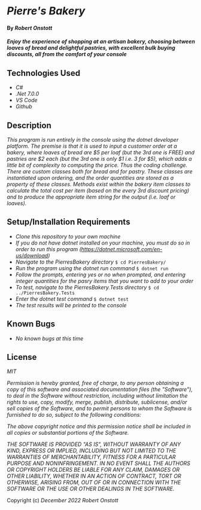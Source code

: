 # _Pierre's Bakery_

#### By _**Robert Onstott**_

#### _Enjoy the experience of shopping at an artisan bakery, choosing between loaves of bread and delightful pastries, with excellent bulk buying discounts, all from the comfort of your console_

## Technologies Used

* _C#_
* _.Net 7.0.0_
* _VS Code_
* _Github_

## Description

_This program is run entirely in the console using the dotnet developer platform. The premise is that it is used to input a customer order at a bakery, where loaves of bread are $5 per loaf (but the 3rd one is FREE) and pastries are $2 each (but the 3rd one is only $1 i.e. 3 for $5), which adds a little bit of complexity to computing the price. Thus the coding challenge. There are custom classes both for bread and for pastry. These classes are instantiated upon ordering, and the order quantities are stored as a property of these classes. Methods exist within the bakery item classes to calculate the total cost per item (based on the every 3rd discount pricing) and to produce the appropriate item string for the output (i.e. loaf or loaves)._

## Setup/Installation Requirements

* _Clone this repository to your own machine_
* _If you do not have dotnet installed on your machine, you must do so in order to run this program (https://dotnet.microsoft.com/en-us/download)_
* _Navigate to the PierresBakery directory_
  `$ cd PierresBakery/`
* _Run the program using the dotnet run command_
  `$ dotnet run`
* _Follow the prompts, entering yes or no when prompted, and entering integer quantities for the pasry items that you want to add to your order_
* _To test, navigate to the PierresBakery.Tests directory_
  `$ cd ../PierresBakery.Tests`
* _Enter the dotnet test command_
    `$ dotnet test`
* _The test results will be printed to the console_

## Known Bugs

* _No known bugs at this time_

## License

_MIT_

_Permission is hereby granted, free of charge, to any person obtaining a copy of this software and associated documentation files (the "Software"), to deal in the Software without restriction, including without limitation the rights to use, copy, modify, merge, publish, distribute, sublicense, and/or sell copies of the Software, and to permit persons to whom the Software is furnished to do so, subject to the following conditions:_

_The above copyright notice and this permission notice shall be included in all copies or substantial portions of the Software._

_THE SOFTWARE IS PROVIDED "AS IS", WITHOUT WARRANTY OF ANY KIND, EXPRESS OR IMPLIED, INCLUDING BUT NOT LIMITED TO THE WARRANTIES OF MERCHANTABILITY, FITNESS FOR A PARTICULAR PURPOSE AND NONINFRINGEMENT. IN NO EVENT SHALL THE AUTHORS OR COPYRIGHT HOLDERS BE LIABLE FOR ANY CLAIM, DAMAGES OR OTHER LIABILITY, WHETHER IN AN ACTION OF CONTRACT, TORT OR OTHERWISE, ARISING FROM, OUT OF OR IN CONNECTION WITH THE SOFTWARE OR THE USE OR OTHER DEALINGS IN THE SOFTWARE._

Copyright (c) _December 2022_ _Robert Onstott_
